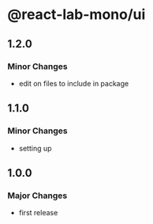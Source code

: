 # @react-lab-mono/ui

## 1.2.0

### Minor Changes

- edit on files to include in package

## 1.1.0

### Minor Changes

- setting up

## 1.0.0

### Major Changes

- first release
